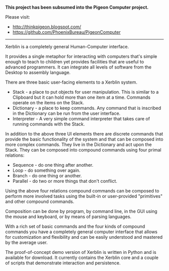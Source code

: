 **This project has been subsumed into the Pigeon Computer project.**

Please visit:
  * http://thinkpigeon.blogspot.com/
  * https://github.com/PhoenixBureau/PigeonComputer


---


Xerblin is a completely general Human-Computer interface.

It provides a single metaphor for interacting with computers that's simple enough to teach to children yet provides facilities that are useful to advanced programmers.  It can integrate all levels of software from the Desktop to assembly language.

There are three basic user-facing elements to a Xerblin system.

  * Stack - a place to put objects for user manipulation.  This is similar to a Clipboard but it can hold more than one item at a time. Commands operate on the items on the Stack.
  * Dictionary - a place to keep commands. Any command that is inscribed in the Dictionary can be run from the user interface.
  * Interpreter - A very simple command interpreter that takes care of running commands with the Stack.

In addition to the above three UI elements there are discrete commands that provide the basic functionality of the system and that can be composed into more complex commands. They live in the Dictionary and act upon the Stack.  They can be composed into compound commands using four primal relations:

  * Sequence - do one thing after another.
  * Loop - do something over again.
  * Branch - do one thing or another.
  * Parallel - do two or more things that don't conflict.

Using the above four relations compound commands can be composed to perform more involved tasks using the built-in or user-provided "primitives" and other compound commands.

Composition can be done by program, by command line, in the GUI using the mouse and keyboard, or by means of parsing languages.

With a rich set of basic commands and the four kinds of compound commands you have a completely general computer interface that allows for customization and flexibility and can be easily understood and mastered by the average user.

The proof-of-concept demo version of Xerblin is written in Python and is available for download. It currently contains the Xerblin core and a couple of scripts that demonstrate interaction and persistence.